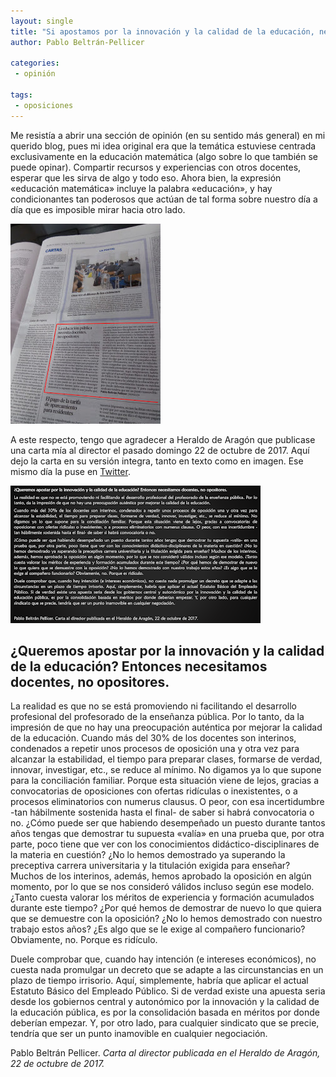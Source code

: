 ```yaml
--- 
layout: single 
title: "Si apostamos por la innovación y la calidad de la educación, necesitamos docentes, no opositores"
author: Pablo Beltrán-Pellicer 

categories:
 - opinión 

tags:
 - oposiciones 
---
```


Me resistía a abrir una sección de opinión (en su sentido más general) en mi querido blog, pues mi idea original era que la temática estuviese centrada exclusivamente en la educación matemática (algo sobre lo que también se puede opinar). Compartir recursos y experiencias con otros docentes, esperar que les sirva de algo y todo eso. Ahora bien, la expresión «educación matemática» incluye la palabra «educación», y hay condicionantes tan poderosos que actúan de tal forma sobre nuestro día a día que es imposible mirar hacia otro lado. 

![](/assets/img/2017-10-23-image-0000.jpg)

A este respecto, tengo que agradecer a Heraldo de Aragón que publicase una carta mía al director el pasado domingo 22 de octubre de 2017.   Aquí dejo la carta en su versión integra, tanto en texto como en imagen. Ese mismo día la puse en [Twitter](https://twitter.com/pbeltranp/status/922071788774883331).  

![](/assets/img/2017-10-23-image-0001.png)


## ¿Queremos apostar por la innovación y la calidad de la educación? Entonces necesitamos docentes, no opositores.

La realidad es que no se está promoviendo ni facilitando el desarrollo profesional del profesorado de la enseñanza pública. Por lo tanto, da la impresión de que no hay una preocupación auténtica por mejorar la calidad de la educación.   Cuando más del 30% de los docentes son interinos, condenados a repetir unos procesos de oposición una y otra vez para alcanzar la estabilidad, el tiempo para preparar clases, formarse de verdad, innovar, investigar, etc., se reduce al mínimo. No digamos ya lo que supone para la conciliación familiar. Porque esta situación viene de lejos, gracias a convocatorias de oposiciones con ofertas ridículas o inexistentes, o a procesos eliminatorios con numerus clausus. O peor, con esa incertidumbre -tan hábilmente sostenida hasta el final- de saber si habrá convocatoria o no.   ¿Cómo puede ser que habiendo desempeñado un puesto durante tantos años tengas que demostrar tu supuesta «valía» en una prueba que, por otra parte, poco tiene que ver con los conocimientos didáctico-disciplinares de la materia en cuestión? ¿No lo hemos demostrado ya superando la preceptiva carrera universitaria y la titulación exigida para enseñar? Muchos de los interinos, además, hemos aprobado la oposición en algún momento, por lo que se nos consideró válidos incluso según ese modelo. ¿Tanto cuesta valorar los méritos de experiencia y formación acumulados durante este tiempo? ¿Por qué hemos de demostrar de nuevo lo que quiera que se demuestre con la oposición? ¿No lo hemos demostrado con nuestro trabajo estos años? ¿Es algo que se le exige al compañero funcionario? Obviamente, no. Porque es ridículo.   

Duele comprobar que, cuando hay intención (e intereses económicos), no cuesta nada promulgar un decreto que se adapte a las circunstancias en un plazo de tiempo irrisorio. Aquí, simplemente, habría que aplicar el actual Estatuto Básico del Empleado Público. Si de verdad existe una apuesta seria desde los gobiernos central y autonómico por la innovación y la calidad de la educación pública, es por la consolidación basada en méritos por donde deberían empezar. Y, por otro lado, para cualquier sindicato que se precie, tendría que ser un punto inamovible en cualquier negociación.  
  
Pablo Beltrán Pellicer. *Carta al director publicada en el Heraldo de Aragón, 22 de octubre de 2017.*  

  
